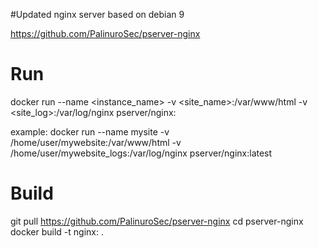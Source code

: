 #Updated nginx server based on debian 9

https://github.com/PalinuroSec/pserver-nginx


# Run

 docker run --name <instance_name> -v <site_name>:/var/www/html -v <site_log>:/var/log/nginx pserver/nginx:<version>

example:
 docker run --name mysite -v /home/user/mywebsite:/var/www/html -v /home/user/mywebsite_logs:/var/log/nginx pserver/nginx:latest


# Build
git pull https://github.com/PalinuroSec/pserver-nginx
cd pserver-nginx
docker build -t nginx:<version> .
